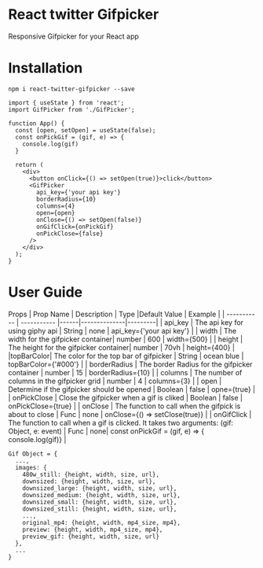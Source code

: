 # React twitter Gifpicker

Responsive Gifpicker for your React app


# Installation

`npm i react-twitter-gifpicker --save`

```
import { useState } from 'react';
import GifPicker from './GifPicker';

function App() {
  const [open, setOpen] = useState(false);
  const onPickGif = (gif, e) => {
    console.log(gif)
  }

  return (
    <div>
      <button onClick={() => setOpen(true)}>click</button>
      <GifPicker
        api_key={'your api key'}
        borderRadius={10}
        columns={4}
        open={open}
        onClose={() => setOpen(false)}
        onGifClick={onPickGif}
        onPickClose={false}
      />
    </div>
  );
}

```

# User Guide

Props
| Prop Name   | Description | Type |Default Value | Example |
| ----------- | ----------- |------|--------------|---------|
| api_key | The api key for using giphy api | String | none | api_key={'your api key'} |
| width    | The width for the gifpicker container| number | 600 | width={500} |
| height   | The height for the gifpicker container| number | 70vh | height={400} |
|topBarColor| The color for the top bar of gifpicker | String | ocean blue | topBarColor={'#000'} |
| borderRadius | The border Radius for the gifpicker container | number | 15 | borderRadius={10} |
| columns | The number of columns in the gifpicker grid | number | 4 | columns={3} |
| open | Determine if the gifpicker should be opened | Boolean | false | opne={true} |
| onPickClose | Close the gifpicker when a gif is cliked | Boolean | false | onPickClose={true} |
| onClose | The function to call when the gifpick is about to close | Func | none | onClose={() => setClose(true)} |
| onGifClick | The function to call when a gif is clicked. It takes two arguments: (gif: Object, e: event) | Func | none| const onPickGif = (gif, e) => { console.log(gif)} |

```
Gif Object = {
  ...,
  images: {
    480w_still: {height, width, size, url},
    downsized: {height, width, size, url},
    downsized_large: {height, width, size, url},
    downsized_medium: {height, width, size, url},
    downsized_small: {height, width, size, url},
    downsized_still: {height, width, size, url},
    ...,
    original_mp4: {height, width, mp4_size, mp4},
    preview: {height, width, mp4_size, mp4},
    preview_gif: {height, width, size, url}
  },
  ...
}
```
